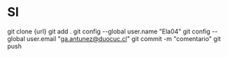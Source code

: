 # SI
git clone {url}
git add .
git config --global user.name "Ela04"
git config --global user.email "ga.antunez@duocuc.cl"
git commit -m "comentario"
git push
